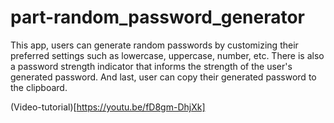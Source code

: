 # part-random_password_generator
This app, users can generate random passwords by customizing their preferred settings such as lowercase, uppercase, number, etc.   There is also a password strength indicator that informs the strength of the user's generated password. And last, user can copy their generated password to the clipboard.

(Video-tutorial)[https://youtu.be/fD8gm-DhjXk]